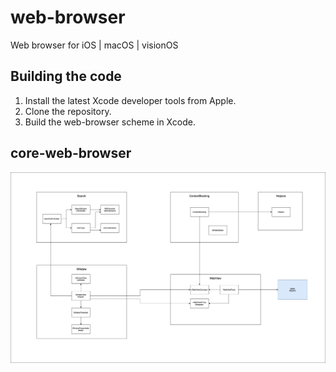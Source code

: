 # web-browser

Web browser for iOS | macOS | visionOS

## Building the code

1. Install the latest Xcode developer tools from Apple.
2. Clone the repository.
3. Build the web-browser scheme in Xcode.

## core-web-browser
![Current Architecture](core-module-current-architecture.jpg)
